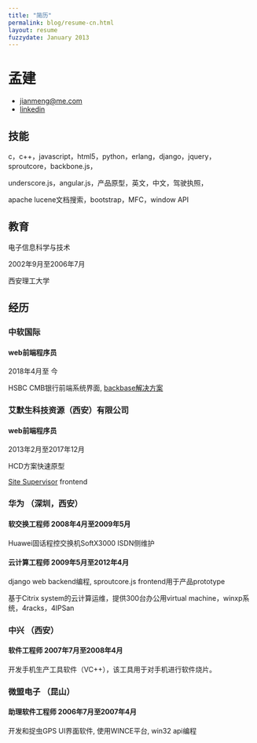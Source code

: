 ```yaml
---
title: "简历"
permalink: blog/resume-cn.html
layout: resume
fuzzydate: January 2013
---
```


# 孟建

* <jianmeng@me.com>
* [linkedin](http://www.linkedin.com/pub/jian-meng/41/927/449)

## 技能
c，c++，javascript，html5，python，erlang，django，jquery，sproutcore，backbone.js，

underscore.js，angular.js，产品原型，英文，中文，驾驶执照，

apache lucene文档搜索，bootstrap，MFC，window API

## 教育
电子信息科学与技术

2002年9月至2006年7月

西安理工大学


## 经历

### 中软国际

#### web前端程序员

2018年4月至 今

HSBC CMB银行前端系统界面, [backbase解决方案](http://www.backbase.com)


### 艾默生科技资源（西安）有限公司

#### web前端程序员 

2013年2月至2017年12月

HCD方案快速原型

 [Site Supervisor](http://www.emersonclimate.com/en-us/Brands/Emerson/Emerson-Retail-Solutions/C-Stores/Introducing-ecoSYS/Pages/introducing-ecosys.aspx) frontend


### 华为  （深圳，西安）

#### 软交换工程师 2008年4月至2009年5月
Huawei固话程控交换机SoftX3000 ISDN侧维护

#### 云计算工程师 2009年5月至2012年4月
django web backend编程, sproutcore.js frontend用于产品prototype

基于Citrix system的云计算运维，提供300台办公用virtual
machine，winxp系统，4racks，4IPSan 

### 中兴 （西安）

#### 软件工程师 2007年7月至2008年4月
开发手机生产工具软件（VC++），该工具用于对手机进行软件烧片。


### 微盟电子 （昆山）

#### 助理软件工程师 2006年7月至2007年4月
开发和捉虫GPS UI界面软件, 使用WINCE平台, win32 api编程
